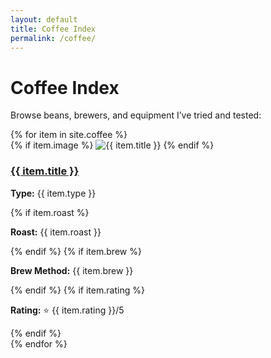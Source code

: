 ```yaml
---
layout: default
title: Coffee Index
permalink: /coffee/
---
```


<h1>Coffee Index</h1>
<p>Browse beans, brewers, and equipment I’ve tried and tested:</p>

<div class="coffee-grid">
  {% for item in site.coffee %}
    <article class="coffee-card">
      {% if item.image %}
        <img src="{{ item.image }}" alt="{{ item.title }}" class="coffee-thumbnail">
      {% endif %}
      <h3><a href="{{ item.url }}">{{ item.title }}</a></h3>
      <p><strong>Type:</strong> {{ item.type }}</p>
      {% if item.roast %}<p><strong>Roast:</strong> {{ item.roast }}</p>{% endif %}
      {% if item.brew %}<p><strong>Brew Method:</strong> {{ item.brew }}</p>{% endif %}
      {% if item.rating %}<p><strong>Rating:</strong> ⭐ {{ item.rating }}/5</p>{% endif %}
    </article>
  {% endfor %}
</div>
